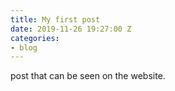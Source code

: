 ```yaml
---
title: My first post
date: 2019-11-26 19:27:00 Z
categories:
- blog
---
```


post that can be seen on the website.